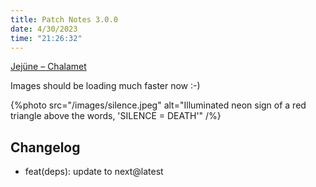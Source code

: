 ```yaml
---
title: Patch Notes 3.0.0
date: 4/30/2023
time: "21:26:32"
---
```


[Jejüne – Chalamet](https://open.spotify.com/track/1hjadWIEwSdfupOxsRuXKF?si=4d1d3e62c51e4086)

Images should be loading much faster now :-)

{%photo src="/images/silence.jpeg" alt="Illuminated neon sign of a red triangle above the words, 'SILENCE = DEATH'" /%}

## Changelog

- feat(deps): update to next@latest
